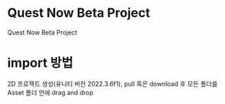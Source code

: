 # Quest Now Beta Project
Quest Now Beta Project

# import 방법
2D 프로젝트 생성(유니티 버전 2022.3.6f1), 
pull 혹은 download 후 모든 폴더를 Asset 폴더 안에 drag and drop 
